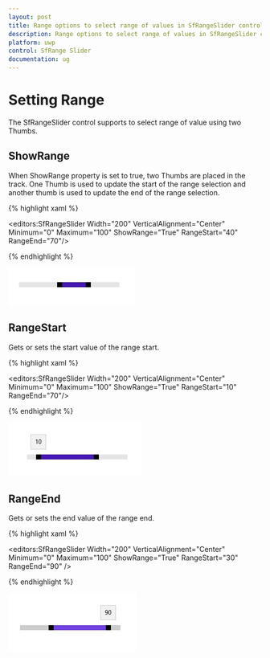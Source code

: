 ```yaml
---
layout: post
title: Range options to select range of values in SfRangeSlider control
description: Range options to select range of values in SfRangeSlider control 
platform: uwp
control: SfRange Slider 
documentation: ug
---
```


# Setting Range 

The SfRangeSlider control supports to select range of value using two Thumbs.  

## ShowRange  

When ShowRange property is set to true, two Thumbs are placed in the track. One Thumb is used to update the start of the range selection and another thumb is used to update the end of the range selection.  

{% highlight xaml %}

<editors:SfRangeSlider Width="200" VerticalAlignment="Center" Minimum="0" Maximum="100" ShowRange="True" RangeStart="40" RangeEnd="70"/>

{% endhighlight %}

![](Range_images/Range_img1.jpg)

## RangeStart  

Gets or sets the start value of the range start.  

{% highlight xaml %}

<editors:SfRangeSlider Width="200" VerticalAlignment="Center" Minimum="0" Maximum="100" ShowRange="True" RangeStart="10" RangeEnd="70"/>

{% endhighlight %}

![](Range_images/Range_img2.jpg)

## RangeEnd 

Gets or sets the end value of the range end.  

{% highlight xaml %}

<editors:SfRangeSlider Width="200" VerticalAlignment="Center" Minimum="0" Maximum="100" ShowRange="True" RangeStart="30" RangeEnd="90"  />

{% endhighlight %}

![](Range_images/Range_img3.jpg)





